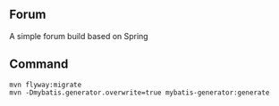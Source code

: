 ## Forum
A simple forum build based on Spring

## Command
```$bash
mvn flyway:migrate
mvn -Dmybatis.generator.overwrite=true mybatis-generator:generate
```
